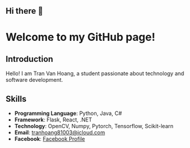 ## Hi there 👋

# Welcome to my GitHub page!

## Introduction
Hello! I am Tran Van Hoang, a student passionate about technology and software development.

## Skills 
- **Programming Language**: Python, Java, C# 
- **Framework**: Flask, React, .NET 
- **Technology**: OpenCV, Numpy, Pytorch, Tensorflow, Scikit-learn
- **Email**: [tranhoang81003@icloud.com](mailto:tranhoang81003@icloud.com) 
- **Facebook**: [Facebook Profile](https://www.facebook.com/profile.php?id=100063883651212) 
